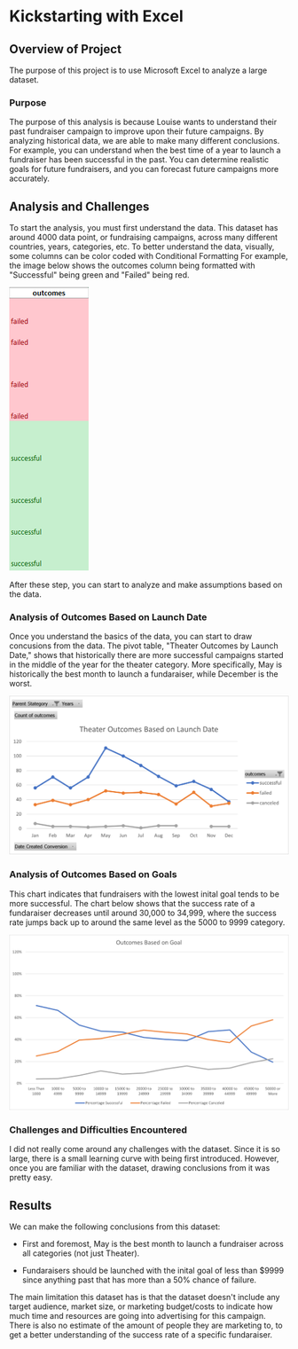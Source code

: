 # Kickstarting with Excel

## Overview of Project
The purpose of this project is to use Microsoft Excel to analyze a large dataset. 

### Purpose
The purpose of this analysis is because Louise wants to understand their past fundraiser campaign to improve upon their future campaigns. By analyzing historical data, we are able to make many different conclusions. For example, you can understand when the best time of a year to launch a fundraiser has been successful in the past. You can determine realistic goals for future fundraisers, and you can forecast future campaigns more accurately.

## Analysis and Challenges
To start the analysis, you must first understand the data. This dataset has around 4000 data point, or fundraising campaigns, across many different countries, years, categories, etc. To better understand the data, visually, some columns can be color coded with Conditional Formatting For example, the image below shows the outcomes column being formatted with "Successful" being green and "Failed" being red. 

![Conditional Formatting Example](https://github.com/jacobxjennings/kickstar-analysis/blob/main/Resources/conditional_formatting_example.PNG?raw=true)

After these step, you can start to analyze and make assumptions based on the data.

### Analysis of Outcomes Based on Launch Date
Once you understand the basics of the data, you can start to draw concusions from the data. The pivot table, "Theater Outcomes by Launch Date," shows that historically there are more successful campaigns started in the middle of the year for the theater category. More specifically, May is historically the best month to launch a fundaraiser, while December is the worst. 

![Outcomes vs Launch Date](https://github.com/jacobxjennings/kickstar-analysis/blob/main/Resources/Theater_Outcomes_vs_Launch.png?raw=true)

### Analysis of Outcomes Based on Goals
This chart indicates that fundraisers with the lowest inital goal tends to be more successful. The chart below shows that the success rate of a fundaraiser decreases until around 30,000 to 34,999, where the success rate jumps back up to around the same level as the 5000 to 9999 category. 

![Outcomes vs Goals](https://github.com/jacobxjennings/kickstar-analysis/blob/main/Resources/Outcomes_vs_Goals.png?raw=true)

### Challenges and Difficulties Encountered
I did not really come around any challenges with the dataset. Since it is so large, there is a small learning curve with being first introduced. However, once you are familiar with the dataset, drawing conclusions from it was pretty easy. 

## Results

We can make the following conclusions from this dataset:

- First and foremost, May is the best month to launch a fundraiser across all categories (not just Theater).

- Fundaraisers should be launched with the inital goal of less than $9999 since anything past that has more than a 50% chance of failure.

The main limitation this dataset has is that the dataset doesn't include any target audience, market size, or marketing budget/costs to indicate how much time and resources are going into advertising for this campaign. There is also no estimate of the amount of people they are marketing to, to get a better understanding of the success rate of a specific fundaraiser.
